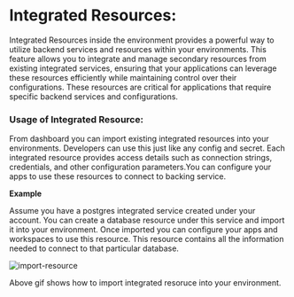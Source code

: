 # Integrated Resources:

Integrated Resources inside the environment provides a powerful way to utilize backend services and resources within your environments. This feature allows you to integrate and manage secondary resources from existing integrated services, ensuring that your applications can leverage these resources efficiently while maintaining control over their configurations. These resources are critical for applications that require specific backend services and configurations.

### Usage of Integrated Resource:

From dashboard you can import existing integrated resources into your environments. Developers can use this just like any config and secret.
Each integrated resource provides access details such as connection strings, credentials, and other configuration parameters.You can configure your apps to use these resources to connect to backing service.

**Example**

Assume you have a postgres integrated service created under your account. You can create a database resource under this service and import it into your environment. Once imported you can configure your apps and workspaces to use this resource. This resource contains all the information needed to connect to that particular database.

![import-resource](/docs/environment/import-resource.gif)

Above gif shows how to import integrated resoruce into your environment.
